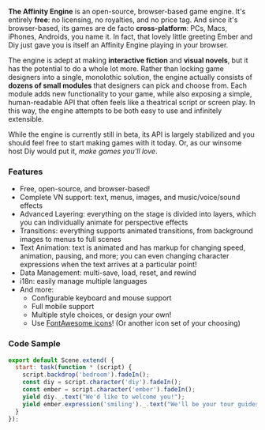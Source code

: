 **The Affinity Engine** is an open-source, browser-based game engine. It's entirely **free**: no licensing, no royalties, and no price tag. And since it's browser-based, its games are de facto **cross-platform**: PCs, Macs, iPhones, Androids, you name it. In fact, that lovely little greeting Ember and Diy just gave you is itself an Affinity Engine playing in your browser.

The engine is adept at making **interactive fiction** and **visual novels**, but it has the potential to do a whole lot more. Rather than locking game designers into a single, monolothic solution, the engine actually consists of **dozens of small modules** that designers can pick and choose from. Each module adds new functionality to your game, while also exposing a simple, human-readable API that often feels like a theatrical script or screen play. In this way, the engine attempts to be both easy to use and infinitely extensible.

While the engine is currently still in beta, its API is largely stabilized and you should feel free to start making games with it today. Or, as our winsome host Diy would put it, _make games you'll love_.

### Features

* Free, open-source, and browser-based!
* Complete VN support: text, menus, images, and music/voice/sound effects
* Advanced Layering: everything on the stage is divided into layers, which you can individually animate for perspective effects
* Transitions: everything supports animated transitions, from background images to menus to full scenes
* Text Animation: text is animated and has markup for changing speed, animation, pausing, and more; you can even changing character expressions when the text arrives at a particular point!
* Data Management: multi-save, load, reset, and rewind
* i18n: easily manage multiple languages
* And more:
  - Configurable keyboard and mouse support
  - Full mobile support
  - Multiple style choices, or design your own!
  - Use [FontAwesome icons](http://fontawesome.io/icons/)! (Or another icon set of your choosing)

### Code Sample

```js
export default Scene.extend( {
  start: task(function * (script) {
    script.backdrop('bedroom').fadeIn();
    const diy = script.character('diy').fadeIn();
    const ember = script.character('ember').fadeIn();
    yield diy._.text("We'd like to welcome you!");
    yield ember.expression('smiling')._.text("We'll be your tour guides.");
  }
});
```
